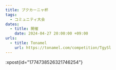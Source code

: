 ```yaml
---
title: プクカーニャ杯
tags:
  - コミュニティ大会
dates:
  - title: 開催
    date: 2024-04-27 20:00:00 +09:00
urls:
  - title: Tonamel
    url: https://tonamel.com/competition/TgySl
---
```


:xpost{id="1774738526321746254"}

